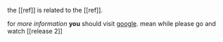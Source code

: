 the [[ref]] is related to the [[ref]].

for *more information* **you** should visit [google](https://google.com). mean while please go and watch [[release 2]]
